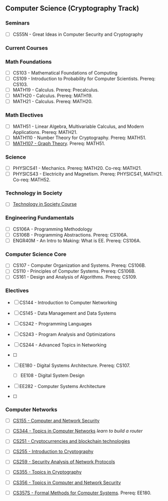 ## Computer Science (Cryptography Track)

### Seminars
- [ ] CS55N - Great Ideas in Computer Security and Cryptography

### Current Courses


### Math Foundations
- [ ] CS103 - Mathematical Foundations of Computing
- [ ] CS109 - Introduction to Probability for Computer Scientists. Prereq: CS103.
- [ ] MATH19 - Calculus. Prereq: Precalculus.
- [ ] MATH20 - Calculus. Prereq: MATH19.
- [ ] MATH21 - Calculus. Prereq: MATH20.

### Math Electives
- [ ] MATH51 - Linear Algebra, Multivariable Calculus, and Modern Applications. Prereq: MATH21.
- [ ] MATH110 - Number Theory for Cryptography. Prereq: MATH51.
- [ ] [MATH107 - Graph Theory](). Prereq: MATH51.

### Science
- [ ] PHYSICS41 - Mechanics. Prereq: MATH20. Co-req: MATH21.
- [ ] PHYSICS43 - Electricity and Magnetism. Prereq: PHYSICS41, MATH21. Co-req: MATH52.

### Technology in Society
- [ ] [Technology in Society Course](https://bulletin.stanford.edu/programs/CS-BS)

### Engineering Fundamentals
- [ ] CS106A - Programming Methodology
- [ ] CS106B - Programming Abstractions. Prereq: CS106A.
- [ ] ENGR40M - An Intro to Making: What is EE. Prereq: CS106A.

### Computer Science Core
- [ ] CS107 - Computer Organization and Systems. Prereq: CS106B.
- [ ] CS110 - Principles of Computer Systems. Prereq: CS106B.
- [ ] CS161 - Design and Analysis of Algorithms. Prereq: CS109.

### Electives
- [ ] CS144 - Introduction to Computer Networking
- [ ] CS145 - Data Management and Data Systems
- [ ] CS242 - Programming Languages
- [ ] CS243 - Program Analysis and Optimizations
- [ ] CS244 - Advanced Topics in Networking

- [ ] 
- [ ] EE180 - Digital Systems Architecture. Prereq: CS107.
    - [ ] EE108 - Digital System Design
- [ ] EE282 - Computer Systems Architecture
- [ ] 

### Computer Networks
- [ ] [CS155 - Computer and Network Security](https://crypto.stanford.edu/cs155old/cs155-spring17/)
- [ ] [CS344 - Topics in Computer Networks](https://bulletin.stanford.edu/courses/1058581) *learn to build a router*
- [ ] [CS251 - Cryptocurrencies and blockchain technologies](https://cs251.stanford.edu/syllabus.html)
- [ ] [CS255 - Introduction to Cryptography](https://crypto.stanford.edu/~dabo/cs255/syllabus.html)
- [ ] [CS259 - Security Analysis of Network Protocols](https://web.stanford.edu/class/cs259/WWW08/)
- [ ] [CS355 - Topics in Cryptography](https://crypto.stanford.edu/~dabo/courses/cs355_spring14/syllabus.html)
- [ ] [CS356 - Topics in Computer and Network Security](https://cs356.stanford.edu/)
- [ ] [CS357S - Formal Methods for Computer Systems](). Prereq: EE180.



